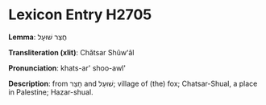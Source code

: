 # Lexicon Entry H2705

**Lemma**: חֲצַר שׁוּעָל

**Transliteration (xlit)**: Chătsar Shûwʻâl

**Pronunciation**: khats-ar' shoo-awl'

**Description**:
from חָצֵר and שׁוּעָל; village of (the) fox; Chatsar-Shual, a place in Palestine; Hazar-shual.
